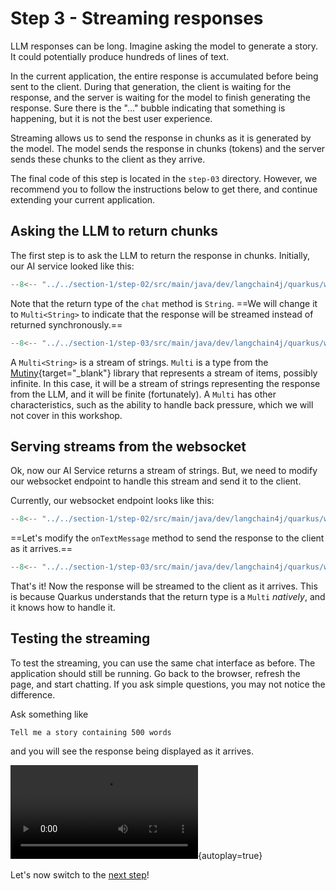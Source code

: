 # Step 3 - Streaming responses

LLM responses can be long.
Imagine asking the model to generate a story. It could potentially produce hundreds of lines of text.

In the current application, the entire response is accumulated before being sent to the client.
During that generation, the client is waiting for the response, and the server is waiting for the model to finish generating the response.
Sure there is the "..." bubble indicating that something is happening, but it is not the best user experience.

Streaming allows us to send the response in chunks as it is generated by the model.
The model sends the response in chunks (tokens) and the server sends these chunks to the client as they arrive.

The final code of this step is located in the `step-03` directory.
However, we recommend you to follow the instructions below to get there, and continue extending your current application.

## Asking the LLM to return chunks

The first step is to ask the LLM to return the response in chunks.
Initially, our AI service looked like this:

```java title="CustomerSupportAgent.java"
--8<-- "../../section-1/step-02/src/main/java/dev/langchain4j/quarkus/workshop/CustomerSupportAgent.java"
```

Note that the return type of the `chat` method is `String`.
==We will change it to `Multi<String>` to indicate that the response will be streamed instead of returned synchronously.==

```java title="CustomerSupportAgent.java"
--8<-- "../../section-1/step-03/src/main/java/dev/langchain4j/quarkus/workshop/CustomerSupportAgent.java"
```

A `Multi<String>` is a stream of strings.
`Multi` is a type from the [Mutiny](https://smallrye.io/smallrye-mutiny/latest/){target="_blank"} library that represents a stream of items, possibly infinite.
In this case, it will be a stream of strings representing the response from the LLM, and it will be finite (fortunately).
A `Multi` has other characteristics, such as the ability to handle back pressure, which we will not cover in this workshop.

## Serving streams from the websocket

Ok, now our AI Service returns a stream of strings.
But, we need to modify our websocket endpoint to handle this stream and send it to the client.

Currently, our websocket endpoint looks like this:

```java title="CustomerSupportAgentWebSocket.java"
--8<-- "../../section-1/step-02/src/main/java/dev/langchain4j/quarkus/workshop/CustomerSupportAgentWebSocket.java"
```

==Let's modify the `onTextMessage` method to send the response to the client as it arrives.==

```java hl_lines="22-25" title="CustomerSupportAgentWebSocket.java"
--8<-- "../../section-1/step-03/src/main/java/dev/langchain4j/quarkus/workshop/CustomerSupportAgentWebSocket.java"
```

That's it!
Now the response will be streamed to the client as it arrives.
This is because Quarkus understands that the return type is a `Multi` _natively_, and it knows how to handle it.

## Testing the streaming

To test the streaming, you can use the same chat interface as before.
The application should still be running. Go back to the browser, refresh the page, and start chatting.
If you ask simple questions, you may not notice the difference.

Ask something like

```
Tell me a story containing 500 words
```

and you will see the response being displayed as it arrives.

![type:video](../images/streaming.mp4){autoplay=true}

Let's now switch to the [next step](./step-04.md)!
